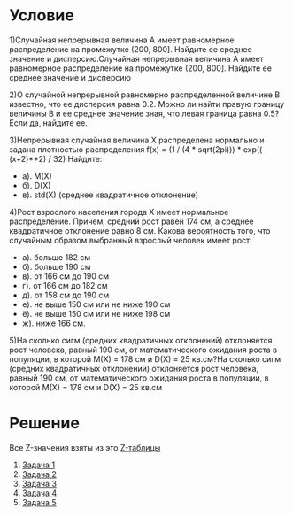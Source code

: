 # Условие
1)Случайная непрерывная величина A имеет равномерное распределение на промежутке (200, 800].
Найдите ее среднее значение и дисперсию.Случайная непрерывная величина A имеет равномерное распределение на промежутке (200, 800].
Найдите ее среднее значение и дисперсию

2)О случайной непрерывной равномерно распределенной величине B известно, что ее дисперсия равна 0.2.
Можно ли найти правую границу величины B и ее среднее значение зная, что левая граница равна 0.5?
Если да, найдите ее.

3)Непрерывная случайная величина X распределена нормально и задана плотностью распределения
f(x) = (1 / (4 * sqrt(2pi))) * exp((-(x+2)**2) / 32)
Найдите:
* а). M(X)
* б). D(X)
* в). std(X) (среднее квадратичное отклонение)

4)Рост взрослого населения города X имеет нормальное распределение.
Причем, средний рост равен 174 см, а среднее квадратичное отклонение равно 8 см.
Какова вероятность того, что случайным образом выбранный взрослый человек имеет рост:
* а). больше 182 см
* б). больше 190 см
* в). от 166 см до 190 см
* г). от 166 см до 182 см
* д). от 158 см до 190 см
* е). не выше 150 см или не ниже 190 см
* ё). не выше 150 см или не ниже 198 см
* ж). ниже 166 см.

5)На сколько сигм (средних квадратичных отклонений) отклоняется рост человека, равный 190 см, от математического ожидания роста в популяции, в которой M(X) = 178 см и D(X) = 25 кв.см?На сколько сигм (средних квадратичных отклонений) отклоняется рост человека, равный 190 см, от математического ожидания роста в популяции, в которой M(X) = 178 см и D(X) = 25 кв.см
# Решение
Все Z-значения взяты из это [Z-таблицы](https://github.com/allseenn/probability/blob/main/04.Tasks/Ztable.pdf)
1. [Задача 1](https://github.com/allseenn/probability/blob/main/04.Tasks/01.py)
2. [Задача 2](https://github.com/allseenn/probability/blob/main/04.Tasks/02.py)
3. [Задача 3](https://github.com/allseenn/probability/blob/main/04.Tasks/03.py)
4. [Задача 4](https://github.com/allseenn/probability/blob/main/04.Tasks/04.py)
5. [Задача 5](https://github.com/allseenn/probability/blob/main/04.Tasks/05.py)
